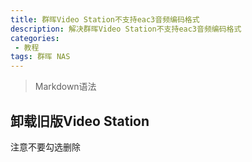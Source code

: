 ```yaml
---
title: 群晖Video Station不支持eac3音频编码格式
description: 解决群晖Video Station不支持eac3音频编码格式
categories:
 - 教程
tags: 群晖 NAS
---
```


> Markdown语法

<!-- more -->

## 卸载旧版Video Station

注意不要勾选删除